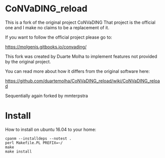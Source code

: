 # CoNVaDING_reload

This is a fork of the original project CoNVaDING
That project is the official one and I make no claims to be a replacement of it.

If you want to follow the official project please go to: 

https://molgenis.gitbooks.io/convading/

This fork was created by Duarte Molha to implement features not provided by the original project.

You can read more about how it differs from the original software here:

https://github.com/duartemolha/CoNVaDING_reload/wiki/CoNVaDING_reload

Sequentially again forked by mmterpstra

# Install

How to install on ubuntu 16.04 to your home:

```
cpanm --installdeps --notest .
perl Makefile.PL PREFIX=~/
make
make install
```
